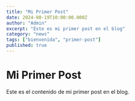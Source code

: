 ```yaml
---
title: "Mi Primer Post"
date: 2024-08-19T10:00:00.000Z
author: "Admin"
excerpt: "Este es mi primer post en el blog"
category: "news"
tags: ["bienvenida", "primer-post"]
published: true
---
```


# Mi Primer Post

Este es el contenido de mi primer post en el blog.
